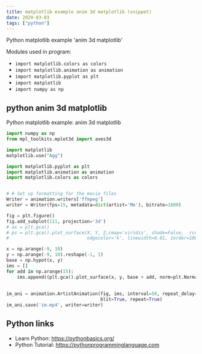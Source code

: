 ```yaml
---
title: matplotlib example anim 3d matplotlib (snippet)
date: 2020-03-03
tags: ["python"]
---
```

Python matplotlib example 'anim 3d matplotlib'


Modules used in program: 
* `import matplotlib.colors as colors`
* `import matplotlib.animation as animation`
* `import matplotlib.pyplot as plt`
* `import matplotlib`
* `import numpy as np`

## python anim 3d matplotlib

Python matplotlib example: anim 3d matplotlib

```python
import numpy as np
from mpl_toolkits.mplot3d import axes3d

import matplotlib
matplotlib.use("Agg")

import matplotlib.pyplot as plt
import matplotlib.animation as animation
import matplotlib.colors as colors


# # Set up formatting for the movie files
Writer = animation.writers['ffmpeg']
writer = Writer(fps=15, metadata=dict(artist='Me'), bitrate=1800)

fig = plt.figure()
fig.add_subplot(111, projection='3d')
# ax = plt.gca()
# ps = plt.gca().plot_surface(X, Y, Z,cmap='viridis', shade=False,  rcount=200, ccount=500,
#                             edgecolor='k', linewidth=0.01, zorder=100, rasterized=True)

x = np.arange(-9, 10)
y = np.arange(-9, 10).reshape(-1, 1)
base = np.hypot(x, y)
ims = []
for add in np.arange(15):
    ims.append((plt.gca().plot_surface(x, y, base + add, norm=plt.Normalize(0, 30)),))
    
    
im_ani = animation.ArtistAnimation(fig, ims, interval=50, repeat_delay=3000,
                                   blit=True, repeat=True)
im_ani.save('im.mp4', writer=writer)

```

## Python links

- Learn Python: https://pythonbasics.org/
- Python Tutorial: https://pythonprogramminglanguage.com

